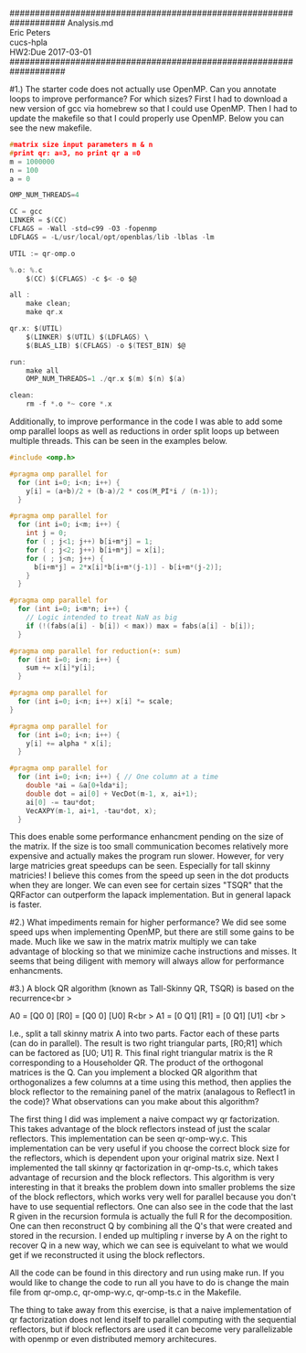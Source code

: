 ###################################################################
Analysis.md<br />
Eric Peters<br />
cucs-hpla<br />
HW2:Due 2017-03-01<br />
###################################################################

#1.) The starter code does not actually use OpenMP.  Can you annotate loops to improve performance? For which sizes?
First I had to download a new version of gcc via homebrew so that I could use OpenMP.  Then I had to update the makefile so that I could properly use OpenMP.  Below you can see the new makefile.
```c
#matrix size input parameters m & n
#print qr: a=3, no print qr a =0
m = 1000000
n = 100
a = 0

OMP_NUM_THREADS=4

CC = gcc
LINKER = $(CC)
CFLAGS = -Wall -std=c99 -O3 -fopenmp
LDFLAGS = -L/usr/local/opt/openblas/lib -lblas -lm

UTIL := qr-omp.o

%.o: %.c
	$(CC) $(CFLAGS) -c $< -o $@

all : 
	make clean;
	make qr.x

qr.x: $(UTIL) 
	$(LINKER) $(UTIL) $(LDFLAGS) \
	$(BLAS_LIB) $(CFLAGS) -o $(TEST_BIN) $@ 

run:
	make all
	OMP_NUM_THREADS=1 ./qr.x $(m) $(n) $(a)

clean:
	rm -f *.o *~ core *.x

```
Additionally, to improve performance in the code I was able to add some omp parallel loops as well as reductions in order split loops up between multiple threads.  This can be seen in the examples below.
```c
#include <omp.h>

#pragma omp parallel for  
  for (int i=0; i<n; i++) {
    y[i] = (a+b)/2 + (b-a)/2 * cos(M_PI*i / (n-1));
  }  

#pragma omp parallel for
  for (int i=0; i<m; i++) {
    int j = 0;
    for ( ; j<1; j++) b[i+m*j] = 1;
    for ( ; j<2; j++) b[i+m*j] = x[i];
    for ( ; j<n; j++) {
      b[i+m*j] = 2*x[i]*b[i+m*(j-1)] - b[i+m*(j-2)];
    }
  }

#pragma omp parallel for
  for (int i=0; i<m*n; i++) {
    // Logic intended to treat NaN as big
    if (!(fabs(a[i] - b[i]) < max)) max = fabs(a[i] - b[i]);
  }

#pragma omp parallel for reduction(+: sum)
  for (int i=0; i<n; i++) {
    sum += x[i]*y[i];
  }

#pragma omp parallel for
  for (int i=0; i<n; i++) x[i] *= scale;
}

#pragma omp parallel for
  for (int i=0; i<n; i++) {
    y[i] += alpha * x[i];
  }

#pragma omp parallel for
  for (int i=0; i<n; i++) { // One column at a time
    double *ai = &a[0+lda*i];
    double dot = ai[0] + VecDot(m-1, x, ai+1);
    ai[0] -= tau*dot;
    VecAXPY(m-1, ai+1, -tau*dot, x);
  }

```
This does enable some performance enhancment pending on the size of the matrix.  If the size is too small communication becomes relatively more expensive and actually makes the program run slower.  However, for very large matricies great speedups can be seen.  Especially for tall skinny matricies!  I believe this comes from the speed up seen in the dot products when they are longer.  We can even see for certain sizes "TSQR" that the QRFactor can outperform the lapack implementation.  But in general lapack is faster.


#2.) What impediments remain for higher performance?
We did see some speed ups when implementing OpenMP, but there are still some gains to be made.  Much like we saw in the matrix matrix multiply we can take advantage of blocking so that we minimize cache instructions and misses.  It seems that being diligent with memory will always allow for performance enhancments.


#3.) A block QR algorithm (known as Tall-Skinny QR, TSQR) is based on the recurrence<br \>

A0 = [Q0 0] [R0] = [Q0 0] [U0] R<br \>
A1 = [0 Q1] [R1] = [0 Q1] [U1] <br \>

I.e., split a tall skinny matrix A into two parts.  Factor each of these parts (can do in parallel).  The result is two right triangular parts, [R0;R1] which can be factored as [U0; U1] R.   This final right triangular matrix is the R corresponding to a Householder QR.  The product of the orthogonal matrices is the Q.  Can you implement a blocked QR algorithm that orthogonalizes a few columns at a time using this method, then applies the block reflector to the remaining panel of the matrix (analagous to Reflect1 in the code)?  What observations can you make about this algorithm?

The first thing I did was implement a naive compact wy qr factorization.  This takes advantage of the block reflectors instead of just the scalar reflectors.  This implementation can be seen qr-omp-wy.c.  This implementation can be very useful if you choose the correct block size for the reflectors, which is dependent upon your original matrix size.  Next I implemented the tall skinny qr factorization in qr-omp-ts.c, which takes advantage of recursion and the block reflectors.  This algorithm is very interesting in that it breaks the problem down into smaller problems the size of the block reflectors, which works very well for parallel because you don't have to use sequential reflectors.  One can also see in the code that the last R given in the recursion formula is actually the full R for the decomposition.  One can then reconstruct Q by combining all the Q's that were created and stored in the recursion.  I ended up multipling r inverse by A on the right to recover Q in a new way, which we can see is equivelant to what we would get if we reconstructed it using the block reflectors.

All the code can be found in this directory and run using make run.  If you would like to change the code to run all you have to do is change the main file from qr-omp.c, qr-omp-wy.c, qr-omp-ts.c in the Makefile.

The thing to take away from this exercise, is that a naive implementation of qr factorization does not lend itself to parallel computing with the sequential reflectors, but if block reflectors are used it can become very parallelizable with openmp or even distributed memory architecures.
